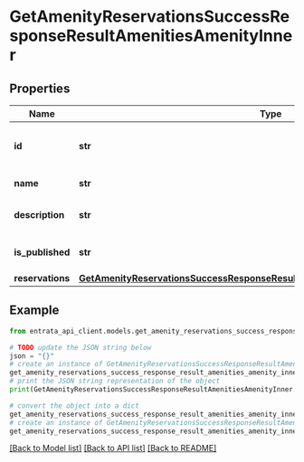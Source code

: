 # GetAmenityReservationsSuccessResponseResultAmenitiesAmenityInner


## Properties

Name | Type | Description | Notes
------------ | ------------- | ------------- | -------------
**id** | **str** | Unique identifier for the amenity | 
**name** | **str** | Name of the amenity | 
**description** | **str** | Description of the amenity | 
**is_published** | **str** | Indicates if the amenity is published | 
**reservations** | [**GetAmenityReservationsSuccessResponseResultAmenitiesAmenityInnerReservations**](GetAmenityReservationsSuccessResponseResultAmenitiesAmenityInnerReservations.md) |  | [optional] 

## Example

```python
from entrata_api_client.models.get_amenity_reservations_success_response_result_amenities_amenity_inner import GetAmenityReservationsSuccessResponseResultAmenitiesAmenityInner

# TODO update the JSON string below
json = "{}"
# create an instance of GetAmenityReservationsSuccessResponseResultAmenitiesAmenityInner from a JSON string
get_amenity_reservations_success_response_result_amenities_amenity_inner_instance = GetAmenityReservationsSuccessResponseResultAmenitiesAmenityInner.from_json(json)
# print the JSON string representation of the object
print(GetAmenityReservationsSuccessResponseResultAmenitiesAmenityInner.to_json())

# convert the object into a dict
get_amenity_reservations_success_response_result_amenities_amenity_inner_dict = get_amenity_reservations_success_response_result_amenities_amenity_inner_instance.to_dict()
# create an instance of GetAmenityReservationsSuccessResponseResultAmenitiesAmenityInner from a dict
get_amenity_reservations_success_response_result_amenities_amenity_inner_from_dict = GetAmenityReservationsSuccessResponseResultAmenitiesAmenityInner.from_dict(get_amenity_reservations_success_response_result_amenities_amenity_inner_dict)
```
[[Back to Model list]](../README.md#documentation-for-models) [[Back to API list]](../README.md#documentation-for-api-endpoints) [[Back to README]](../README.md)


